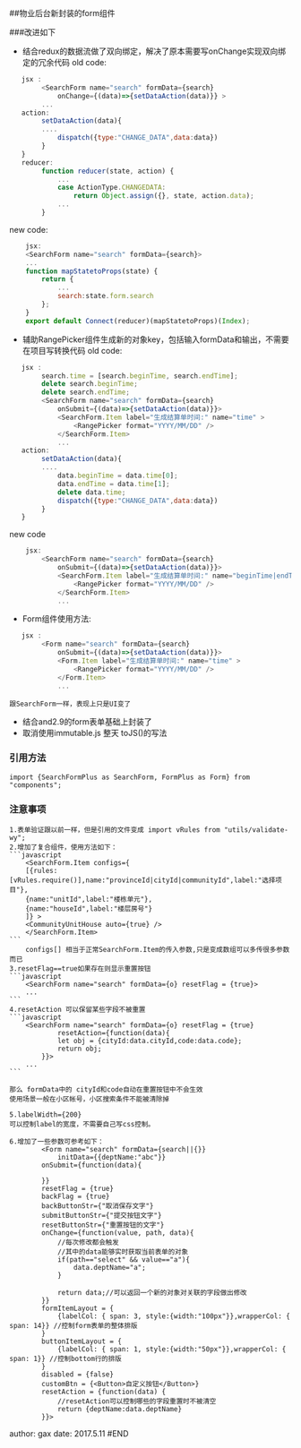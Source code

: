 ##物业后台新封装的form组件 
 
###改进如下
* 结合redux的数据流做了双向绑定，解决了原本需要写onChange实现双向绑定的冗余代码 
old code:
```javascript
   jsx :
        <SearchForm name="search" formData={search} 
            onChange={(data)=>{setDataAction(data)}} >
        ...
   action:
        setDataAction(data){
        ....
            dispatch({type:"CHANGE_DATA",data:data})
        }
   }
   reducer:
        function reducer(state, action) {
        	...
        	case ActionType.CHANGEDATA:
        		return Object.assign({}, state, action.data);
            ...
        }
```
new code:
```javascript
    jsx:
    <SearchForm name="search" formData={search}>
    ...
    function mapStatetoProps(state) {
	    return {
		    ...
		    search:state.form.search
	    };
    }
    export default Connect(reducer)(mapStatetoProps)(Index);
```


* 辅助RangePicker组件生成新的对象key，包括输入formData和输出，不需要在项目写转换代码 
old code:
```javascript
   jsx :
        search.time = [search.beginTime, search.endTime];
        delete search.beginTime;
        delete search.endTime;
        <SearchForm name="search" formData={search} 
            onSubmit={(data)=>{setDataAction(data)}}>
            <SearchForm.Item label="生成结算单时间:" name="time" >
				<RangePicker format="YYYY/MM/DD" />
			</SearchForm.Item>
            ...
   action:
        setDataAction(data){
        ....
            data.beginTime = data.time[0];
            data.endTime = data.time[1];
            delete data.time;
            dispatch({type:"CHANGE_DATA",data:data})
        }
   }
```
new code
```javascript
    jsx:
        <SearchForm name="search" formData={search} 
            onSubmit={(data)=>{setDataAction(data)}}> 
            <SearchForm.Item label="生成结算单时间:" name="beginTime|endTime" >
			    <RangePicker format="YYYY/MM/DD" />
		    </SearchForm.Item>
            ...
```

* Form组件使用方法:
```javascript
   jsx :
        <Form name="search" formData={search} 
            onSubmit={(data)=>{setDataAction(data)}}>
            <Form.Item label="生成结算单时间:" name="time" >
				<RangePicker format="YYYY/MM/DD" />
			</Form.Item>
            ...
```
	跟SearchForm一样，表现上只是UI变了


* 结合and2.9的form表单基础上封装了
* 取消使用immutable.js 整天 toJS()的写法 


### 引用方法 
    import {SearchFormPlus as SearchForm, FormPlus as Form} from "components"; 

### 注意事项
	1.表单验证跟以前一样，但是引用的文件变成 import vRules from "utils/validate-wy"; 
	2.增加了复合组件，使用方法如下：
	```javascript
		<SearchForm.Item configs={
		[{rules:[vRules.require()],name:"provinceId|cityId|communityId",label:"选择项目"},
		{name:"unitId",label:"楼栋单元"},
		{name:"houseId",label:"楼层房号"}
		]} >
		<CommunityUnitHouse auto={true} />
	    </SearchForm.Item>
    ```
        configs[] 相当于正常SearchForm.Item的传入参数,只是变成数组可以多传很多参数而已
    3.resetFlag==true如果存在则显示重置按钮
    ```javascript
        <SearchForm name="search" formData={o} resetFlag = {true}>
        ...
    ```
    4.resetAction 可以保留某些字段不被重置
    ```javascript
        <SearchForm name="search" formData={o} resetFlag = {true}
				resetAction={function(data){
				let obj = {cityId:data.cityId,code:data.code};
				return obj;
			}}>
        ...
    ```

    那么 formData中的 cityId和code自动在重置按钮中不会生效 
    使用场景一般在小区帐号，小区搜索条件不能被清除掉 
 
	5.labelWidth={200}
	可以控制label的宽度，不需要自己写css控制。

	6.增加了一些参数可参考如下：
			<Form name="search" formData={search||{}}
				initData={{deptName:"abc"}}
			onSubmit={function(data){

			}}
			resetFlag = {true}
			backFlag = {true}
			backButtonStr={"取消保存文字"}
			submitButtonStr={"提交按钮文字"}
			resetButtonStr={"重置按钮的文字"}
			onChange={function(value, path, data){
				//每次修改都会触发
				//其中的data能够实时获取当前表单的对象
				if(path=="select" && value=="a"){
					data.deptName="a";
				}
				
				return data;//可以返回一个新的对象对关联的字段做出修改
			}}
			formItemLayout = {
				{labelCol: { span: 3, style:{width:"100px"}},wrapperCol: { span: 14}} //控制form表单的整体排版
			}
			buttonItemLayout = {
				{labelCol: { span: 1, style:{width:"50px"}},wrapperCol: { span: 1}} //控制bottom行的排版
			}
			disabled = {false} 
			customBtn = {<Button>自定义按钮</Button>}
			resetAction = {function(data) {
				//resetAction可以控制哪些的字段重置时不被清空
				return {deptName:data.deptName}
			}}>

author: gax 
date: 2017.5.11
#END
